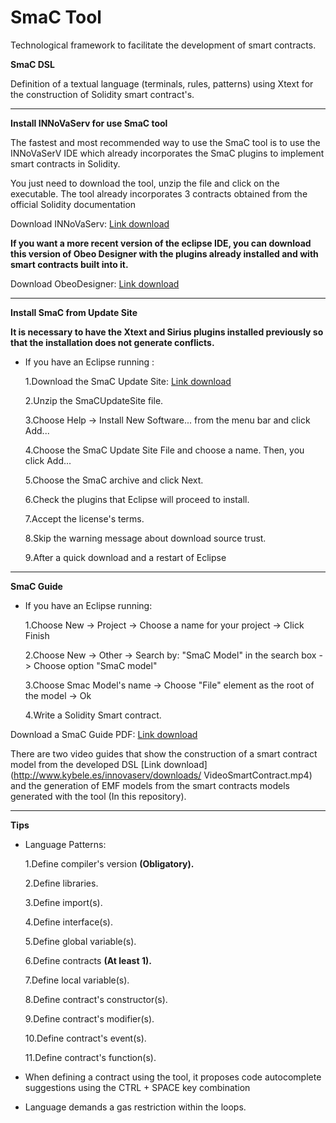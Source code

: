 **SmaC Tool**
================
Technological framework to facilitate the development of smart contracts.

**SmaC DSL**

Definition of a textual language (terminals, rules, patterns) using Xtext for the construction of Solidity smart contract's.
_______________
**Install INNoVaServ for use SmaC tool**

The fastest and most recommended way to use the SmaC tool is to use the INNoVaSerV IDE which already incorporates the SmaC plugins to implement smart contracts in Solidity.

You just need to download the tool, unzip the file and click on the executable. The tool already incorporates 3 contracts obtained from the official Solidity documentation

Download INNoVaServ: [Link download](http://www.kybele.es/innovaserv/downloads/INNoVaServSmaCToolkit.rar)

**If you want a more recent version of the eclipse IDE, you can download this version of Obeo Designer with the plugins already installed and with smart contracts built into it.**

Download ObeoDesigner: [Link download](http://www.kybele.es/innovaserv/downloads/ObeoDesignerSmaCTool.rar)
_______________
**Install SmaC from Update Site**

**It is necessary to have the Xtext and Sirius plugins installed previously so that the installation does not generate conflicts.**

* If you have an Eclipse running :

  1.Download the SmaC Update Site: [Link download](https://github.com/KybeleGroup/SmaC/blob/master/SmaCUpdateSite.zip)

  2.Unzip the SmaCUpdateSite file.
  
  3.Choose Help -> Install New Software... from the menu bar and click Add...

  4.Choose the SmaC Update Site File and choose a name. Then, you click Add...

  5.Choose the SmaC archive and click Next.

  6.Check the plugins that Eclipse will proceed to install.

  7.Accept the license's terms.

  8.Skip the warning message about download source trust.

  9.After a quick download and a restart of Eclipse
_______________

**SmaC Guide**

* If you have an Eclipse running:

  1.Choose New -> Project -> Choose a name for your project -> Click Finish

  2.Choose New -> Other -> Search by: "SmaC Model" in the search box -> Choose option "SmaC model"

  3.Choose Smac Model's name -> Choose "File" element as the root of the model -> Ok

  4.Write a Solidity Smart contract.
  
Download a SmaC Guide PDF: [Link download](https://github.com/KybeleGroup/SmaC/blob/master/GuideSmaC.pdf)

There are two video guides that show the construction of a smart contract model from the developed DSL [Link download](http://www.kybele.es/innovaserv/downloads/ VideoSmartContract.mp4) and the generation of EMF models from the smart contracts models generated with the tool (In this repository).
_______________________
**Tips**

* Language Patterns:

  1.Define compiler's version **(Obligatory).**

  2.Define libraries.
  
  3.Define import(s).
  
  4.Define interface(s).

  5.Define global variable(s).

  6.Define contracts **(At least 1).**

  7.Define local variable(s).

  8.Define contract's constructor(s).

  9.Define contract's modifier(s).

  10.Define contract's event(s).

  11.Define contract's function(s).

* When defining a contract using the tool, it proposes code autocomplete suggestions using the CTRL + SPACE key combination

* Language demands a gas restriction within the loops.
